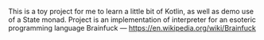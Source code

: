 This is a toy project for me to learn a little bit of Kotlin, as well as demo use of a State monad.
Project is an implementation of interpreter for an esoteric programming language Brainfuck — https://en.wikipedia.org/wiki/Brainfuck

